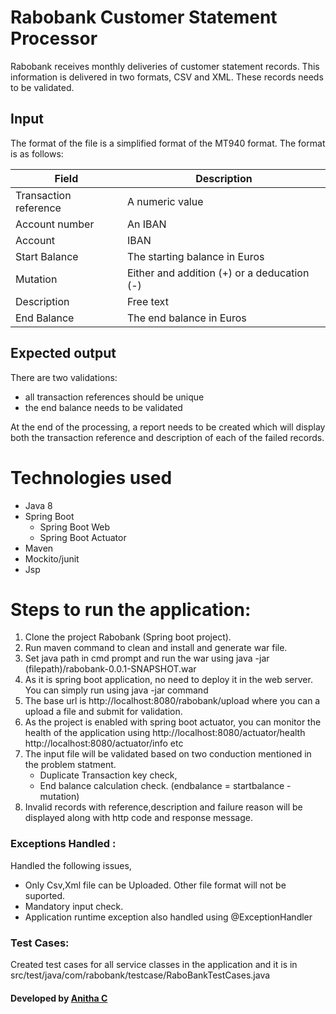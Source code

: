 # Rabobank Customer Statement Processor
Rabobank receives monthly deliveries of customer statement records. This information is delivered in two formats, CSV and XML. These records needs to be validated.

## Input
The format of the file is a simplified format of the MT940 format. The format is as follows:

Field  |Description
----|----
Transaction reference  | A numeric value
Account number   | An IBAN 
Account | IBAN 
Start Balance | The starting balance in Euros 
Mutation | Either and addition (+) or a deducation (-) 
Description | Free text 
End Balance | The end balance in Euros 

## Expected output
There are two validations:
* all transaction references should be unique
* the end balance needs to be validated

At the end of the processing, a report needs to be created which will display both the transaction reference and description of each of the failed records.

# Technologies used
* Java 8
* Spring Boot 
     - Spring Boot Web 
     - Spring Boot Actuator
* Maven
* Mockito/junit
* Jsp

# Steps to run the application:
1. Clone the project Rabobank (Spring boot project).
2. Run maven command to clean and install and generate war file.
3. Set java path in cmd prompt and run the war using java -jar (filepath)/rabobank-0.0.1-SNAPSHOT.war
4. As it is spring boot application, no need to deploy it in the web server. You can simply run using 
   java -jar command
5. The base url is http://localhost:8080/rabobank/upload where you can a upload a file and submit for validation.
6. As the project is enabled with spring boot actuator, you can monitor the health of the application using  http://localhost:8080/actuator/health 
 http://localhost:8080/actuator/info etc
7. The input file will be validated based on two conduction mentioned in the problem statment.
   * Duplicate Transaction key check,
   * End balance calculation check. (endbalance = startbalance - mutation)
8. Invalid records with reference,description and failure reason will be displayed along with http code and response message.

### Exceptions Handled :
Handled the following issues,
* Only Csv,Xml file can be Uploaded. Other file format will not be suported.
* Mandatory input check.
* Application runtime exception also handled using @ExceptionHandler

### Test Cases:
Created test cases for all service classes in the application and it is in src/test/java/com/rabobank/testcase/RaboBankTestCases.java

#### Developed by [Anitha C](https://github.com/anitha697c)
